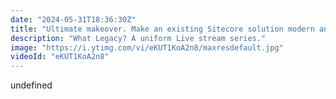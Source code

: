 ```yaml
---
date: "2024-05-31T18:36:30Z"
title: "Ultimate makeover. Make an existing Sitecore solution modern and composable"
description: "What Legacy? A uniform Live stream series."
image: "https://i.ytimg.com/vi/eKUT1KoA2n8/maxresdefault.jpg"
videoId: "eKUT1KoA2n8"
---
```


undefined